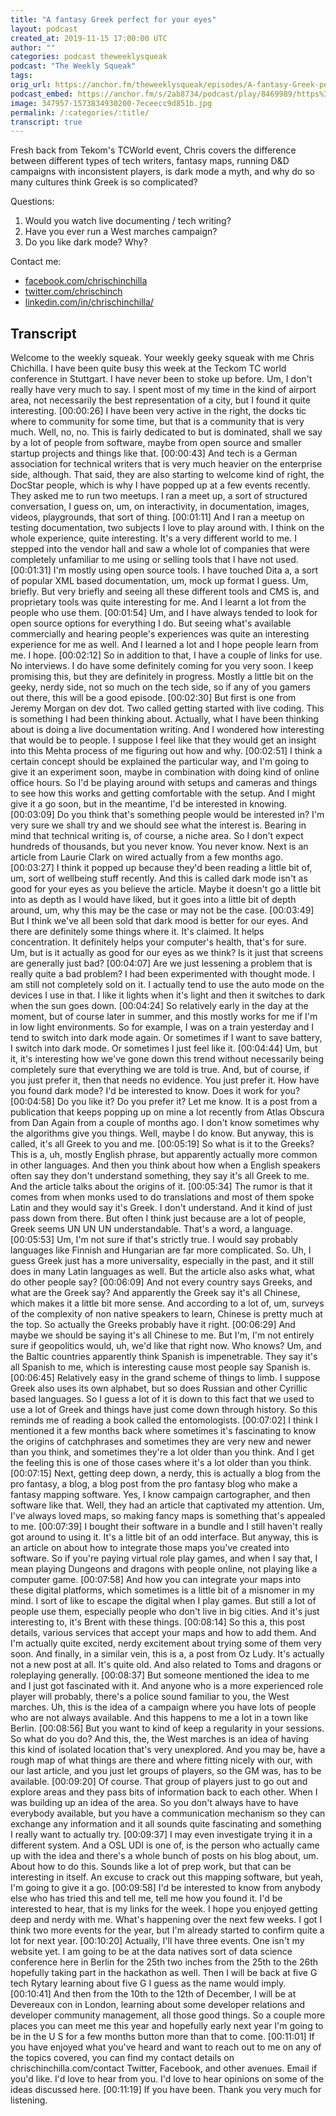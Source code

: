 ```yaml
---
title: "A fantasy Greek perfect for your eyes"
layout: podcast
created_at: 2019-11-15 17:00:00 UTC
author: ""
categories: podcast theweeklysqueak
podcast: "The Weekly Squeak"
tags:
orig_url: https://anchor.fm/theweeklysqueak/episodes/A-fantasy-Greek-perfect-for-your-eyes-e91015
podcast_embed: https://anchor.fm/s/2ab8734/podcast/play/8469989/https%3A%2F%2Fd3ctxlq1ktw2nl.cloudfront.net%2Fstaging%2F2019-10-15%2F34336710-44100-2-d22c711a5592e.m4a
image: 347957-1573834930200-7eceecc9d851b.jpg
permalink: /:categories/:title/
transcript: true
---
```


Fresh back from Tekom's TCWorld event, Chris covers the difference between different types of tech writers, fantasy maps, running D&D campaigns with inconsistent players, is dark mode a myth, and why do so many cultures think Greek is so complicated?

Questions:

1.  Would you watch live documenting / tech writing?
2.  Have you ever run a West marches campaign?
3.  Do you like dark mode? Why?

Contact me:

-   [facebook.com/chrischinchilla](https://www.facebook.com/chrischinchilla)
-   [twitter.com/chrischinch](https://twitter.com/chrischinch)
-   [linkedin.com/in/chrischinchilla/](https://www.linkedin.com/in/chrischinchilla/)

## Transcript

Welcome to the weekly squeak. Your weekly geeky squeak with me  Chris Chichilla. I have been quite busy this week at the Teckom TC world conference in Stuttgart. I have never been to stoke up before. Um, I don't really have very much to say. I spent most of my time in the kind of airport area, not necessarily the best representation of a city, but I found it quite interesting.
[00:00:26] I have been very active in the right, the docks tic where to community for some time, but that is a community that is very much. Well, no, no. This is fairly dedicated to but is dominated, shall we say by a lot of people from software, maybe from open source and smaller startup projects and things like that.
[00:00:43] And tech is a German association for technical writers that is very much heavier on the enterprise side, although. That said, they are also starting to welcome kind of right, the DocStar people, which is why I have popped up at a few events recently. They asked me to run two meetups. I ran a meet up, a sort of structured conversation, I guess on, um, on interactivity, in documentation, images, videos, playgrounds, that sort of thing.
[00:01:11] And I ran a meetup on testing documentation, two subjects I love to play around with. I think on the whole experience, quite interesting. It's a very different world to me. I stepped into the vendor hall and saw a whole lot of companies that were completely unfamiliar to me using or selling tools that I have not used.
[00:01:31] I'm mostly using open source tools. I have touched Dita a, a sort of popular XML based documentation, um, mock up format I guess. Um, briefly. But very briefly and seeing all these different tools and CMS is, and proprietary tools was quite interesting for me. And I learnt a lot from the people who use them.
[00:01:54] Um, and I have always tended to look for open source options for everything I do. But seeing what's available commercially and hearing people's experiences was quite an interesting experience for me as well. And I learned a lot and I hope people learn from me. I hope.
[00:02:12] So in addition to that, I have a couple of links for use. No interviews. I do have some definitely coming for you very soon. I keep promising this, but they are definitely in progress. Mostly a little bit on the geeky, nerdy side, not so much on the tech side, so if any of you gamers out there, this will be a good episode.
[00:02:30] But first is one from Jeremy Morgan on dev dot. Two called getting started with live coding. This is something I had been thinking about. Actually, what I have been thinking about is doing a live documentation writing. And I wondered how interesting that would be to people. I suppose I feel like that they would get an insight into this Mehta process of me figuring out how and why.
[00:02:51] I think a certain concept should be explained the particular way, and I'm going to give it an experiment soon, maybe in combination with doing kind of online office hours. So I'd be playing around with setups and cameras and things to see how this works and getting comfortable with the setup. And I might give it a go soon, but in the meantime, I'd be interested in knowing.
[00:03:09] Do you think that's something people would be interested in? I'm very sure we shall try and we should see what the interest is. Bearing in mind that technical writing is, of course, a niche area. So I don't expect hundreds of thousands, but you never know. You never know. Next is an article from Laurie Clark on wired actually from a few months ago.
[00:03:27] I think it popped up because they'd been reading a little bit of, um, sort of wellbeing stuff recently. And this is called dark mode isn't as good for your eyes as you believe the article. Maybe it doesn't go a little bit into as depth as I would have liked, but it goes into a little bit of depth around, um, why this may be the case or may not be the case.
[00:03:49] But I think we've all been sold that dark mood is better for our eyes. And there are definitely some things where it. It's claimed. It helps concentration. It definitely helps your computer's health, that's for sure. Um, but is it actually as good for our eyes as we think? Is it just that screens are generally just bad?
[00:04:07] Are we just lessening a problem that is really quite a bad problem? I had been experimented with thought mode. I am still not completely sold on it. I actually tend to use the auto mode on the devices I use in that. I like it lights when it's light and then it switches to dark when the sun goes down.
[00:04:24] So relatively early in the day at the moment, but of course later in summer, and this mostly works for me if I'm in low light environments. So for example, I was on a train yesterday and I tend to switch into dark mode again. Or sometimes if I want to save battery, I switch into dark mode. Or sometimes I just feel like it.
[00:04:44] Um, but it, it's interesting how we've gone down this trend without necessarily being completely sure that everything we are told is true. And, but of course, if you just prefer it, then that needs no evidence. You just prefer it. How have you found dark mode? I'd be interested to know. Does it work for you?
[00:04:58] Do you like it? Do you prefer it? Let me know. It is a post from a publication that keeps popping up on mine a lot recently from Atlas Obscura from Dan Again from a couple of months ago. I don't know sometimes why the algorithms give you things. Well, maybe I do know. But anyway, this is called, it's all Greek to you and me.
[00:05:19] So what is it to the Greeks? This is a, uh, mostly English phrase, but apparently actually more common in other languages. And then you think about how when a English speakers often say they don't understand something, they say it's all Greek to me. And the article talks about the origins of it.
[00:05:34] The rumor is that it comes from when monks used to do translations and most of them spoke Latin and they would say it's Greek. I don't understand. And it kind of just pass down from there. But often I think just because are a lot of people, Greek seems UN UN UN understandable. That's a word, a language.
[00:05:53] Um, I'm not sure if that's strictly true. I would say probably languages like Finnish and Hungarian are far more complicated. So. Uh, I guess Greek just has a more universality, especially in the past, and it still does in many Latin languages as well. But the article also asks what, what do other people say?
[00:06:09] And not every country says Greeks, and what are the Greek say? And apparently the Greek say it's all Chinese, which makes it a little bit more sense. And according to a lot of, um, surveys of the complexity of non native speakers to learn, Chinese is pretty much at the top. So actually the Greeks probably have it right.
[00:06:29] And maybe we should be saying it's all Chinese to me. But I'm, I'm not entirely sure if geopolitics would, uh, we'd like that right now. Who knows? Um, and the Baltic countries apparently think Spanish is impenetrable. They say it's all Spanish to me, which is interesting cause most people say Spanish is.
[00:06:45] Relatively easy in the grand scheme of things to limb. I suppose Greek also uses its own alphabet, but so does Russian and other Cyrillic based languages. So I guess a lot of it is down to this fact that we used to use a lot of Greek and things have just come down through history. So this reminds me of reading a book called the entomologists.
[00:07:02] I think I mentioned it a few months back where sometimes it's fascinating to know the origins of catchphrases and sometimes they are very new and newer than you think, and sometimes they're a lot older than you think. And I get the feeling this is one of those cases where it's a lot older than you think.
[00:07:15] Next, getting deep down, a nerdy, this is actually a blog from the pro fantasy, a blog, a blog post from the pro fantasy blog who make a fantasy mapping software. Yes, I know campaign cartographer, and then software like that. Well, they had an article that captivated my attention. Um, I've always loved maps, so making fancy maps is something that's appealed to me.
[00:07:39] I bought their software in a bundle and I still haven't really got around to using it. It's a little bit of an odd interface. But anyway, this is an article on about how to integrate those maps you've created into software. So if you're paying virtual role play games, and when I say that, I mean playing Dungeons and dragons with people online, not playing like a computer game.
[00:07:58] And how you can integrate your maps into these digital platforms, which sometimes is a little bit of a misnomer in my mind. I sort of like to escape the digital when I play games. But still a lot of people use them, especially people who don't live in big cities. And it's just interesting to, it's Brent with these things.
[00:08:14] So this a, this post details, various services that accept your maps and how to add them. And I'm actually quite excited, nerdy excitement about trying some of them very soon. And finally, in a similar vein, this is a, a post from Oz Ludy. It's actually not a new post at all. It's quite old. And also related to Toms and dragons or roleplaying generally.
[00:08:37] But someone mentioned the idea to me and I just got fascinated with it. And anyone who is a more experienced role player will probably, there's a police sound familiar to you, the West marches. Uh, this is the idea of a campaign where you have lots of people who are not always available. And this happens to me a lot in a town like Berlin.
[00:08:56] But you want to kind of keep a regularity in your sessions. So what do you do? And this, the, the West marches is an idea of having this kind of isolated location that's very unexplored. And you may be, have a rough map of what things are there and where fitting nicely with our, with our last article, and you just let groups of players, so the GM was, has to be available.
[00:09:20] Of course. That group of players just to go out and explore areas and they pass bits of information back to each other. When I was building up an idea of the area. So you don't always have to have everybody available, but you have a communication mechanism so they can exchange any information and it all sounds quite fascinating and something I really want to actually try.
[00:09:37] I may even investigate trying it in a different system. And a OSL UDI is one of, is the person who actually came up with the idea and there's a whole bunch of posts on his blog about, um. About how to do this. Sounds like a lot of prep work, but that can be interesting in itself. An excuse to crack out this mapping software, but yeah, I'm going to give it a go.
[00:09:58] I'd be interested to know from anybody else who has tried this and tell me, tell me how you found it. I'd be interested to hear, that is my links for the week. I hope you enjoyed getting deep and nerdy with me. What's happening over the next few weeks. I got I think two more events for the year, but I'm already started to confirm quite a lot for next year.
[00:10:20] Actually, I'll have three events. One isn't my website yet. I am going to be at the data natives sort of data science conference here in Berlin for the 25th two inches from the 25th to the 26th hopefully taking part in the hackathon as well. Then I will be back at five G tech Rytary learning about five G I guess as the name would imply.
[00:10:41] And then from the 10th to the 12th of December, I will be at Devereaux con in London, learning about some developer relations and developer community management, all those good things. So a couple more places you can meet me this year and hopefully early next year I'm going to be in the U S for a few months button more than that to come.
[00:11:01] If you have enjoyed what you've heard and want to reach out to me on any of the topics covered, you can find my contact details on chrischinchilla.com/contact Twitter, Facebook, and other avenues. Email if you'd like. I'd love to hear from you. I'd love to hear opinions on some of the ideas discussed here.
[00:11:19] If you have been. Thank you very much for listening.
